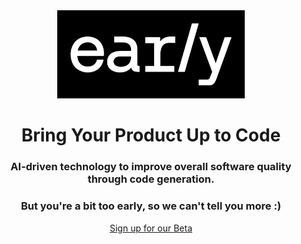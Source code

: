 <div align="center">
  <img src="https://github.com/earlyai/earlyai-vscode-release/blob/main/media/Early_Workmark_WhiteOnB_w400.png" alt="early AI logo" title="Optional title" width="300">
  <br>
  <h1>Bring Your Product Up to Code</h1>
  <h3>AI-driven technology to improve overall software quality through code generation.</h3>
  <h3>But you're a bit too early, so we can't tell you more :)</h3>
  <a href="https://www.startearly.ai/beta" target="_blank" rel="noopener noreferrer">Sign up for our Beta</a>
</div>
